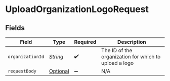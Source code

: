 # UploadOrganizationLogoRequest


## Fields

| Field                                                                                                       | Type                                                                                                        | Required                                                                                                    | Description                                                                                                 |
| ----------------------------------------------------------------------------------------------------------- | ----------------------------------------------------------------------------------------------------------- | ----------------------------------------------------------------------------------------------------------- | ----------------------------------------------------------------------------------------------------------- |
| `organizationId`                                                                                            | *String*                                                                                                    | :heavy_check_mark:                                                                                          | The ID of the organization for which to upload a logo                                                       |
| `requestBody`                                                                                               | [Optional<UploadOrganizationLogoRequestBody>](../../models/operations/UploadOrganizationLogoRequestBody.md) | :heavy_minus_sign:                                                                                          | N/A                                                                                                         |